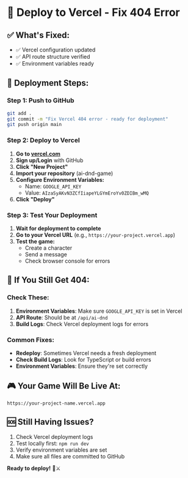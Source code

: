 # 🚀 Deploy to Vercel - Fix 404 Error

## ✅ **What's Fixed:**
- ✅ Vercel configuration updated
- ✅ API route structure verified
- ✅ Environment variables ready

## 🎯 **Deployment Steps:**

### Step 1: Push to GitHub
```bash
git add .
git commit -m "Fix Vercel 404 error - ready for deployment"
git push origin main
```

### Step 2: Deploy to Vercel
1. **Go to [vercel.com](https://vercel.com)**
2. **Sign up/Login** with GitHub
3. **Click "New Project"**
4. **Import your repository** (ai-dnd-game)
5. **Configure Environment Variables:**
   - Name: `GOOGLE_API_KEY`
   - Value: `AIzaSyAKvN3ZCfIiapeYLGYmEroYv0ZDIBm_wMQ`
6. **Click "Deploy"**

### Step 3: Test Your Deployment
1. **Wait for deployment to complete**
2. **Go to your Vercel URL** (e.g., `https://your-project.vercel.app`)
3. **Test the game:**
   - Create a character
   - Send a message
   - Check browser console for errors

## 🔧 **If You Still Get 404:**

### Check These:
1. **Environment Variables**: Make sure `GOOGLE_API_KEY` is set in Vercel
2. **API Route**: Should be at `/api/ai-dnd`
3. **Build Logs**: Check Vercel deployment logs for errors

### Common Fixes:
- **Redeploy**: Sometimes Vercel needs a fresh deployment
- **Check Build Logs**: Look for TypeScript or build errors
- **Environment Variables**: Ensure they're set correctly

## 🎮 **Your Game Will Be Live At:**
`https://your-project-name.vercel.app`

## 🆘 **Still Having Issues?**
1. Check Vercel deployment logs
2. Test locally first: `npm run dev`
3. Verify environment variables are set
4. Make sure all files are committed to GitHub

**Ready to deploy!** 🎲⚔️
